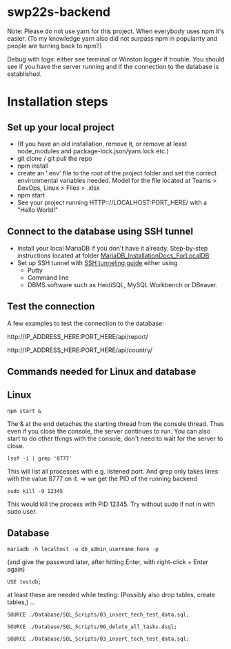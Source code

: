 # swp22s-backend

Note: Please do not use yarn for this project. When everybody uses npm
it's easier. (To my knowledge yarn also did not surpass npm in popularity and
people are turning back to npm?)

Debug with logs: either see terminal or Winston logger if trouble. You should see if you have the server running and if the connection to the database is established. 

# Installation steps

## Set up your local project

- (If you have an old installation, remove it, or remove at least node_modules and package-lock.json/yarn.lock etc.)
- git clone / git pull the repo
- npm install
- create an '.env' file to the root of the project folder and set the correct environmental variables needed. Model for the file located at Teams > DevOps, Linux > Files > .xlsx
- npm start
- See your project running HTTP:://LOCALHOST:PORT_HERE/ with a "Hello World!"

## Connect to the database using SSH tunnel

- Install your local MariaDB if you don't have it already. Step-by-step instructions located at folder [MariaDB_InstallationDocs_ForLocalDB](Documentation/MariaDB_InstallationDocs_ForLocalDB) 
- Set up SSH tunnel with [SSH tunneling guide](Documentation/SSH_tunneling_guide.md) either using
    * Putty 
    * Command line
    * DBMS software such as HeidiSQL, MySQL Workbench or DBeaver. 

## Test the connection 

A few examples to test the connection to the database:


http://IP_ADDRESS_HERE:PORT_HERE/api/report/ 

http://IP_ADDRESS_HERE:PORT_HERE/api/country/ 



## Commands needed for Linux and database

## Linux

    npm start &

The & at the end detaches the starting thread from the console thread. Thus
even if you close the console, the server continues to run. You can
also start to do other things with the console, don't need to wait for the server to close.

    lsof -i | grep '8777'

This will list all processes with e.g. listened port. And grep only takes lines with the value 8777 on it. => we get the PID of the running backend

    sudo kill -9 12345    

This would kill the process with PID 12345. Try without sudo if not in with sudo user.


## Database 

    mariadb -h localhost -u db_admin_username_here -p

(and give the password later, after hitting Enter, with right-click + Enter again)

    USE testdb;

at least these are needed while testing:       (Possibly also drop tables, create tables,)
...

    SOURCE ./Database/SQL_Scripts/03_insert_tech_test_data.sql;

    SOURCE ./Database/SQL_Scripts/06_delete_all_tasks.dsql;

    SOURCE ./Database/SQL_Scripts/03_insert_tech_test_data.sql;
